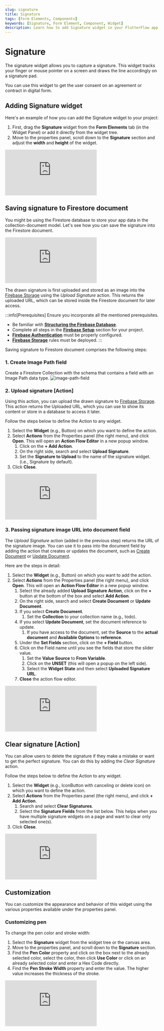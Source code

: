```yaml
---
slug: signature
title: Signature
tags: [Form Elements, Components]
keywords: [Signature, Form Element, Component, Widget]
description: Learn how to add Signature widget in your FlutterFlow app.
---
```


# Signature

The signature widget allows you to capture a signature. This widget tracks your finger or mouse pointer on a screen and draws the line accordingly on a signature pad.

You can use this widget to get the user consent on an agreement or contract in digital form.

## Adding Signature widget

Here's an example of how you can add the Signature widget to your project:

1. First, drag the **Signature** widget from the **Form Elements** tab (in the Widget Panel) or add it directly from the widget tree.
2. Move to the properties panel, scroll down to the **Signature** section and adjust the **width** and **height** of the widget.

<div style={{
    position: 'relative',
    paddingBottom: 'calc(56.67989417989418% + 41px)', // Keeps the aspect ratio and additional padding
    height: 0,
    width: '100%'}}>
    <iframe 
        src="https://demo.arcade.software/4huLa1RkIgZCItrdOyKG?embed&show_copy_link=true"
        title=""
        style={{
            position: 'absolute',
            top: 0,
            left: 0,
            width: '100%',
            height: '100%',
            colorScheme: 'light'
        }}
        frameborder="0"
        loading="lazy"
        webkitAllowFullScreen
        mozAllowFullScreen
        allowFullScreen
        allow="clipboard-write">
    </iframe>
</div>
<p></p>

## Saving signature to Firestore document

You might be using the Firestore database to store your app data in the collection-document model. Let's see how you can save the signature into the Firestore document.

<div style={{
    position: 'relative',
    paddingBottom: 'calc(56.67989417989418% + 41px)', // Keeps the aspect ratio and additional padding
    height: 0,
    width: '100%'}}>
    <iframe 
        src="https://demo.arcade.software/vjJ0MSgwTU633CviGIhq?embed&show_copy_link=true"
        title=""
        style={{
            position: 'absolute',
            top: 0,
            left: 0,
            width: '100%',
            height: '100%',
            colorScheme: 'light'
        }}
        frameborder="0"
        loading="lazy"
        webkitAllowFullScreen
        mozAllowFullScreen
        allowFullScreen
        allow="clipboard-write">
    </iframe>
</div>
<p></p>

The drawn signature is first uploaded and stored as an image into the [Firebase Storage](https://firebase.google.com/docs/storage) using the *Upload Signature* action. This returns the uploaded URL, which can be stored inside the Firestore document for later access.


:::info[Prerequisites]
Ensure you incorporate all the mentioned prerequisites.
- Be familiar with [**Structuring the Firebase Database**](../../../../ff-integrations/database/cloud-firestore/getting-started.md#structuring-the-database).
- Complete all steps in the [**Firebase Setup**](../../../../ff-integrations/firebase/connect-to-firebase-setup.md) section for your project.
- [**Firebase Authentication**](../../../../ff-integrations/authentication/firebase-auth/auth-initial-setup.md) must be properly configured.
- [**Firebase Storage**](../../../../ff-integrations/storage/firebase-storage/storage-rules.md) rules must be deployed.
:::

Saving signature to Firestore document comprises the following steps:

### 1. Create Image Path field
Create a Firestore Collection with the schema that contains a field with an Image Path data type.
![image-path-field](imgs/image-path-field.avif)

### 2. Upload signature [Action]

Using this action, you can upload the drawn signature to [Firebase Storage](https://firebase.google.com/docs/storage). This action returns the Uploaded URL, which you can use to show its content or store in a database to access it later.


Follow the steps below to define the Action to any widget.

1. Select the **Widget** (e.g., Button) on which you want to define the action.
2. Select **Actions** from the Properties panel (the right menu), and click **Open**. This will open an **Action Flow Editor** in a new popup window.
    1. Click on the **+ Add Action**.
    2. On the right side, search and select **Upload Signature**.
    3. Set the **Signature to Upload** to the name of the signature widget. (i.e., Signature by default).
3. Click **Close**.

<div style={{
    position: 'relative',
    paddingBottom: 'calc(56.67989417989418% + 41px)', // Keeps the aspect ratio and additional padding
    height: 0,
    width: '100%'}}>
    <iframe 
        src="https://demo.arcade.software/BwGSm5VOzeXSNdI9Wu65?embed&show_copy_link=true"
        title=""
        style={{
            position: 'absolute',
            top: 0,
            left: 0,
            width: '100%',
            height: '100%',
            colorScheme: 'light'
        }}
        frameborder="0"
        loading="lazy"
        webkitAllowFullScreen
        mozAllowFullScreen
        allowFullScreen
        allow="clipboard-write">
    </iframe>
</div>
<p></p>

### 3. Passing signature image URL into document field

The *Upload Signature* action (added in the previous step) returns the URL of the signature image. You can use it to pass into the document field by adding the action that creates or updates the document, such as [Create Document](../../../../ff-integrations/database/cloud-firestore/firestore-actions.md#create-document-action) or [Update Document](../../../../ff-integrations/database/cloud-firestore/firestore-actions.md#update-document-action).

Here are the steps in detail:

1. Select the **Widget** (e.g., Button) on which you want to add the action.
2. Select **Actions** from the Properties panel (the right menu), and click **Open**. This will open an **Action Flow Editor** in a new popup window.
    1. Select the already added **Upload Signature Action**, click on the **+** button at the bottom of the box and select **Add Action**.
    2. On the right side, search and select **Create Document** or **Update Document**.
    3. If you select **Create Document**.
        1. Set the **Collection** to your collection name (e.g., todo).
    4. If you select **Update Document**, set the document reference to update.
        1. If you have access to the document, set the **Source** to the **actual document** and **Available Options** to **reference**.
    5. Under the **Set Fields** section, click on the **+ Field** button.
    6. Click on the Field name until you see the fields that store the slider value.
        1. Set the **Value Source** to **From Variable**.
        2. Click on the **UNSET** (this will open a popup on the left side).
        3. Select the **Widget State** and then select **Uploaded Signature URL**.
    7. **Close** the action flow editor.

<div style={{
    position: 'relative',
    paddingBottom: 'calc(56.67989417989418% + 41px)', // Keeps the aspect ratio and additional padding
    height: 0,
    width: '100%'}}>
    <iframe 
        src="https://demo.arcade.software/HaeRTfVwkdJR0tG85A5w?embed&show_copy_link=true"
        title=""
        style={{
            position: 'absolute',
            top: 0,
            left: 0,
            width: '100%',
            height: '100%',
            colorScheme: 'light'
        }}
        frameborder="0"
        loading="lazy"
        webkitAllowFullScreen
        mozAllowFullScreen
        allowFullScreen
        allow="clipboard-write">
    </iframe>
</div>
<p></p>

## Clear signature [Action]

You can allow users to delete the signature if they make a mistake or want to get the perfect signature. You can do this by adding the *Clear Signature* action.

Follow the steps below to define the Action to any widget.

1. Select the **Widget** (e.g., IconButton with canceling or delete icon) on which you want to define the action.
2. Select **Actions** from the Properties panel (the right menu), and click **+ Add Action**.
    1. Search and select **Clear Signatures**.
    2. Select the **Signature Fields** from the list below. This helps when you have multiple signature widgets on a page and want to clear only selected one(s).
3. Click **Close**.

<div style={{
    position: 'relative',
    paddingBottom: 'calc(56.67989417989418% + 41px)', // Keeps the aspect ratio and additional padding
    height: 0,
    width: '100%'}}>
    <iframe 
        src="https://demo.arcade.software/I4OJh5NBzqn1iBFD30uU?embed&show_copy_link=true"
        title=""
        style={{
            position: 'absolute',
            top: 0,
            left: 0,
            width: '100%',
            height: '100%',
            colorScheme: 'light'
        }}
        frameborder="0"
        loading="lazy"
        webkitAllowFullScreen
        mozAllowFullScreen
        allowFullScreen
        allow="clipboard-write">
    </iframe>
</div>
<p></p>

## Customization

You can customize the appearance and behavior of this widget using the various properties available under the properties panel.

### Customizing pen

To change the pen color and stroke width:

1. Select the **Signature** widget from the widget tree or the canvas area.
2. Move to the properties panel, and scroll down to the **Signature** section.
3. Find the **Pen Color** property and click on the box next to the already selected color, select the color, then click **Use Color** or click on an already selected color and enter a Hex Code directly.
4. Find the **Pen Stroke Width** property and enter the value. The higher value increases the thickness of the stroke.

<div style={{
    position: 'relative',
    paddingBottom: 'calc(56.67989417989418% + 41px)', // Keeps the aspect ratio and additional padding
    height: 0,
    width: '100%'}}>
    <iframe 
        src="https://demo.arcade.software/0BgwEMjdDmtyjOIhbjqD?embed&show_copy_link=true"
        title=""
        style={{
            position: 'absolute',
            top: 0,
            left: 0,
            width: '100%',
            height: '100%',
            colorScheme: 'light'
        }}
        frameborder="0"
        loading="lazy"
        webkitAllowFullScreen
        mozAllowFullScreen
        allowFullScreen
        allow="clipboard-write">
    </iframe>
</div>
<p></p>